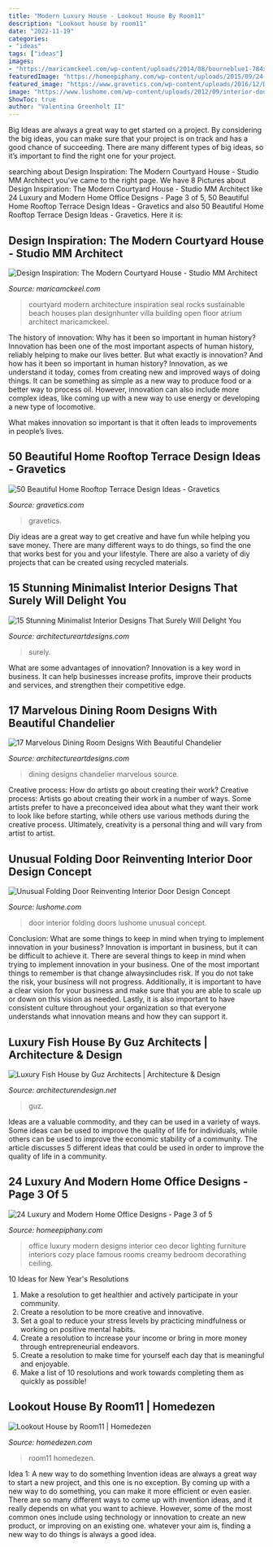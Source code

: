 ```yaml
---
title: "Modern Luxury House - Lookout House By Room11"
description: "Lookout house by room11"
date: "2022-11-19"
categories:
- "ideas"
tags: ["ideas"]
images:
- "https://maricamckeel.com/wp-content/uploads/2014/08/bourneblue1-784x1024.jpg"
featuredImage: "https://homeepiphany.com/wp-content/uploads/2015/09/24-Luxury-and-Modern-Home-Office-Designs-14.jpg"
featured_image: "https://www.gravetics.com/wp-content/uploads/2016/12/Decorating-ideas-for-innovative-design-modern-terrace.jpg"
image: "https://www.lushome.com/wp-content/uploads/2012/09/interior-doors-matharoo-curtain-door-2.jpg"
ShowToc: true
author: "Valentina Greenholt II"
---
```



Big Ideas are always a great way to get started on a project. By considering the big ideas, you can make sure that your project is on track and has a good chance of succeeding. There are many different types of big ideas, so it’s important to find the right one for your project.

	

		
searching about Design Inspiration: The Modern Courtyard House - Studio MM Architect you've came to the right page. We have 8 Pictures about Design Inspiration: The Modern Courtyard House - Studio MM Architect like 24 Luxury and Modern Home Office Designs - Page 3 of 5, 50 Beautiful Home Rooftop Terrace Design Ideas - Gravetics and also 50 Beautiful Home Rooftop Terrace Design Ideas - Gravetics. Here it is:
		
    
## Design Inspiration: The Modern Courtyard House - Studio MM Architect

<img loading=lazy src="https://maricamckeel.com/wp-content/uploads/2014/08/bourneblue1-784x1024.jpg" onerror="this.onerror=null;this.src='https://tse3.mm.bing.net/th?id=OIP.hJ2k6R8glruB_8-I9ZG-QAHaJr&amp;pid=15.1';" alt="Design Inspiration: The Modern Courtyard House - Studio MM Architect">

_Source: maricamckeel.com_

>courtyard modern architecture inspiration seal rocks sustainable beach houses plan designhunter villa building open floor atrium architect maricamckeel. 

	

The history of innovation: Why has it been so important in human history?
Innovation has been one of the most important aspects of human history, reliably helping to make our lives better. But what exactly is innovation? And how has it been so important in human history?
Innovation, as we understand it today, comes from creating new and improved ways of doing things. It can be something as simple as a new way to produce food or a better way to process oil. However, innovation can also include more complex ideas, like coming up with a new way to use energy or developing a new type of locomotive.

What makes innovation so important is that it often leads to improvements in people’s lives.

    
## 50 Beautiful Home Rooftop Terrace Design Ideas - Gravetics

<img loading=lazy src="https://www.gravetics.com/wp-content/uploads/2016/12/Decorating-ideas-for-innovative-design-modern-terrace.jpg" onerror="this.onerror=null;this.src='https://tse4.mm.bing.net/th?id=OIP.RnuK7uVdNfwSiwTP6L0oOgHaLJ&amp;pid=15.1';" alt="50 Beautiful Home Rooftop Terrace Design Ideas - Gravetics">

_Source: gravetics.com_

>gravetics. 

	

Diy ideas are a great way to get creative and have fun while helping you save money. There are many different ways to do things, so find the one that works best for you and your lifestyle. There are also a variety of diy projects that can be created using recycled materials.

    
## 15 Stunning Minimalist Interior Designs That Surely Will Delight You

<img loading=lazy src="https://www.architectureartdesigns.com/wp-content/uploads/2015/09/267.jpg" onerror="this.onerror=null;this.src='https://tse1.mm.bing.net/th?id=OIP.C6Tnh62GNRbesKR6FGjxwQHaFj&amp;pid=15.1';" alt="15 Stunning Minimalist Interior Designs That Surely Will Delight You">

_Source: architectureartdesigns.com_

>surely. 

	

What are some advantages of innovation?
Innovation is a key word in business. It can help businesses increase profits, improve their products and services, and strengthen their competitive edge.

    
## 17 Marvelous Dining Room Designs With Beautiful Chandelier

<img loading=lazy src="https://www.architectureartdesigns.com/wp-content/uploads/2016/05/3-84.jpg" onerror="this.onerror=null;this.src='https://tse2.mm.bing.net/th?id=OIP.HJg24PopXFgClXYYQRaVogHaK8&amp;pid=15.1';" alt="17 Marvelous Dining Room Designs With Beautiful Chandelier">

_Source: architectureartdesigns.com_

>dining designs chandelier marvelous source. 

	

Creative process: How do artists go about creating their work?
Creative process: Artists go about creating their work in a number of ways. Some artists prefer to have a preconceived idea about what they want their work to look like before starting, while others use various methods during the creative process. Ultimately, creativity is a personal thing and will vary from artist to artist.

    
## Unusual Folding Door Reinventing Interior Door Design Concept

<img loading=lazy src="https://www.lushome.com/wp-content/uploads/2012/09/interior-doors-matharoo-curtain-door-2.jpg" onerror="this.onerror=null;this.src='https://tse2.mm.bing.net/th?id=OIP.cZo8rV9rhDOx2X87DvpdhgAAAA&amp;pid=15.1';" alt="Unusual Folding Door Reinventing Interior Door Design Concept">

_Source: lushome.com_

>door interior folding doors lushome unusual concept. 

	

Conclusion: What are some things to keep in mind when trying to implement innovation in your business?
Innovation is important in business, but it can be difficult to achieve it. There are several things to keep in mind when trying to implement innovation in your business. One of the most important things to remember is that change alwaysincludes risk. If you do not take the risk, your business will not progress. Additionally, it is important to have a clear vision for your business and make sure that you are able to scale up or down on this vision as needed. Lastly, it is also important to have consistent culture throughout your organization so that everyone understands what innovation means and how they can support it.

    
## Luxury Fish House By Guz Architects | Architecture &amp; Design

<img loading=lazy src="https://cdn.architecturendesign.net/wp-content/uploads/2014/07/Fish-House-17.jpg" onerror="this.onerror=null;this.src='https://tse3.mm.bing.net/th?id=OIP.8rfDcuwkqIehzYmF97AHLAHaE_&amp;pid=15.1';" alt="Luxury Fish House by Guz Architects | Architecture &amp; Design">

_Source: architecturendesign.net_

>guz. 

	

Ideas are a valuable commodity, and they can be used in a variety of ways. Some ideas can be used to improve the quality of life for individuals, while others can be used to improve the economic stability of a community. The article discusses 5 different ideas that could be used in order to improve the quality of life in a community.

    
## 24 Luxury And Modern Home Office Designs - Page 3 Of 5

<img loading=lazy src="https://homeepiphany.com/wp-content/uploads/2015/09/24-Luxury-and-Modern-Home-Office-Designs-14.jpg" onerror="this.onerror=null;this.src='https://tse2.mm.bing.net/th?id=OIP.jQyhDNIBGcWFMIUbimjNywHaFk&amp;pid=15.1';" alt="24 Luxury and Modern Home Office Designs - Page 3 of 5">

_Source: homeepiphany.com_

>office luxury modern designs interior ceo decor lighting furniture interiors cozy place famous rooms creamy bedroom decorathing ceiling. 

	

10 Ideas for New Year's Resolutions
1. Make a resolution to get healthier and actively participate in your community. 
2. Create a resolution to be more creative and innovative. 
3. Set a goal to reduce your stress levels by practicing mindfulness or working on positive mental habits. 
4. Create a resolution to increase your income or bring in more money through entrepreneurial endeavors. 
5. Create a resolution to make time for yourself each day that is meaningful and enjoyable. 
6. Make a list of 10 resolutions and work towards completing them as quickly as possible!

    
## Lookout House By Room11 | Homedezen

<img loading=lazy src="http://www.homedezen.com/wp-content/uploads/2015/01/Lookout-House-by-Room11-14-810x540.jpg" onerror="this.onerror=null;this.src='https://tse4.mm.bing.net/th?id=OIP.KumUkqep-SOCq5Yig-LxyAHaE8&amp;pid=15.1';" alt="Lookout House by Room11 | Homedezen">

_Source: homedezen.com_

>room11 homedezen. 

	

Idea 1: A new way to do something
Invention ideas are always a great way to start a new project, and this one is no exception. By coming up with a new way to do something, you can make it more efficient or even easier. There are so many different ways to come up with invention ideas, and it really depends on what you want to achieve. However, some of the most common ones include using technology or innovation to create an new product, or improving on an existing one. whatever your aim is, finding a new way to do things is always a good idea.

